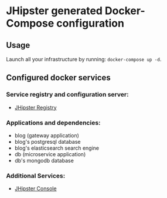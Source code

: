 # JHipster generated Docker-Compose configuration

## Usage

Launch all your infrastructure by running: `docker-compose up -d`.

## Configured docker services

### Service registry and configuration server:
- [JHipster Registry](http://localhost:8761)

### Applications and dependencies:
- blog (gateway application)
- blog's postgresql database
- blog's elasticsearch search engine
- db (microservice application)
- db's mongodb database

### Additional Services:

- [JHipster Console](http://localhost:5601)

